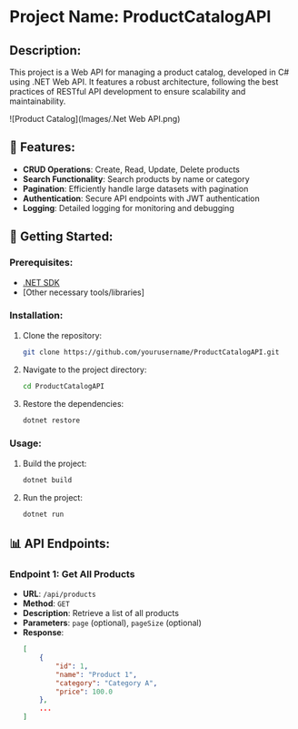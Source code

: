 # Project Name: ProductCatalogAPI

## Description:
This project is a Web API for managing a product catalog, developed in C# using .NET Web API. It features a robust architecture, following the best practices of RESTful API development to ensure scalability and maintainability.

![Product Catalog](Images/.Net Web API.png)

## 📌 Features:
- **CRUD Operations**: Create, Read, Update, Delete products
- **Search Functionality**: Search products by name or category
- **Pagination**: Efficiently handle large datasets with pagination
- **Authentication**: Secure API endpoints with JWT authentication
- **Logging**: Detailed logging for monitoring and debugging

## 🚀 Getting Started:
### Prerequisites:
- [.NET SDK](https://dotnet.microsoft.com/download)
- [Other necessary tools/libraries]

### Installation:
1. Clone the repository:
    ```bash
    git clone https://github.com/yourusername/ProductCatalogAPI.git
    ```
2. Navigate to the project directory:
    ```bash
    cd ProductCatalogAPI
    ```
3. Restore the dependencies:
    ```bash
    dotnet restore
    ```

### Usage:
1. Build the project:
    ```bash
    dotnet build
    ```
2. Run the project:
    ```bash
    dotnet run
    ```

## 📊 API Endpoints:
### Endpoint 1: Get All Products
- **URL**: `/api/products`
- **Method**: `GET`
- **Description**: Retrieve a list of all products
- **Parameters**: `page` (optional), `pageSize` (optional)
- **Response**: 
  ```json
  [
      {
          "id": 1,
          "name": "Product 1",
          "category": "Category A",
          "price": 100.0
      },
      ...
  ]
